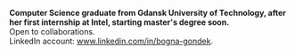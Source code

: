 **Computer Science graduate from Gdansk University of Technology, after her first internship at Intel, starting master's degree soon.**\
Open to collaborations.\
LinkedIn account: www.linkedin.com/in/bogna-gondek.
